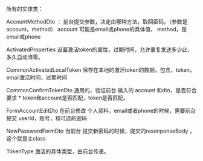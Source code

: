所有的实体类：

AccountMethodDto ： 前台提交参数，决定由哪种方法，取回密码。（参数是 account，method）
      account 可能是email或phone的具体值， method，是email或phone
      
ActivatedProperties   设置激活token的属性，过期时间，允许重复发送多少此，多久自动清零。

CommonActivatedLocalToken  保存在本地的激活token的数据，包含，token，email激活时间，过期时间

CommonConfirmTokenDto   通用的，验证前台 输入的 account 和dto，是否符合要求
                        * token和account是否匹配，token是否匹配。
                        
FormAccountEditDto      在前台修改 个人资料，email或者phone的时候，需要前台提交  userId，账号，和可选的密码

NewPasswordFormDto     当前台  提交新密码的时候，提交的resonponseBody ，这个就是主class

TokenType         激活的具体类型，由前台传递。